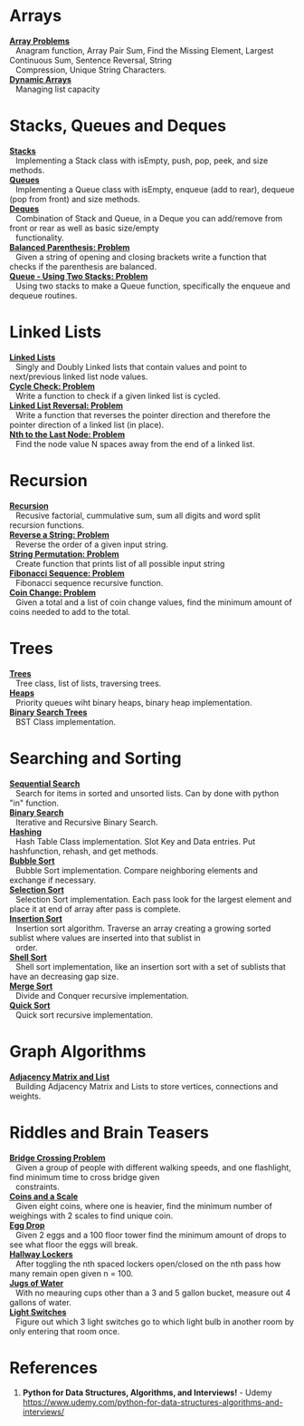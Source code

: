 # Arrays 

**[Array Problems](https://github.com/nkuhta/Python-Algorithms/blob/master/01.%20Array%20Sequeneces/Array%20Problems.ipynb)**  
&ensp; Anagram function,  Array Pair Sum,  Find the Missing Element, Largest Continuous Sum, Sentence Reversal,  String  
&ensp; Compression,  Unique String Characters.  
**[Dynamic Arrays](https://github.com/nkuhta/Python-Algorithms/blob/master/01.%20Array%20Sequeneces/Dynamic%20Arrays.ipynb)**   
&ensp; Managing list capacity

#  Stacks, Queues and Deques
**[Stacks](https://github.com/nkuhta/Python-Algorithms/blob/master/02.%20Stacks%2C%20Queues%20and%20Decks/Stacks.ipynb)**  
&ensp;  Implementing a Stack class with isEmpty, push, pop, peek, and size methods.  
**[Queues](https://github.com/nkuhta/Python-Algorithms/blob/master/02.%20Stacks%2C%20Queues%20and%20Decks/Queues.ipynb)**  
&ensp;  Implementing a Queue class with isEmpty, enqueue (add to rear), dequeue (pop from front) and size methods.  
**[Deques](https://github.com/nkuhta/Python-Algorithms/blob/master/02.%20Stacks%2C%20Queues%20and%20Decks/Deques.ipynb)**  
&ensp;  Combination of Stack and Queue, in a Deque you can add/remove from front or rear as well as basic size/empty  
&ensp; functionality.    
**[Balanced Parenthesis: Problem](https://github.com/nkuhta/Python-Algorithms/blob/master/02.%20Stacks%2C%20Queues%20and%20Decks/Balanced%20Parenthesis.ipynb)**  
&ensp;  Given a string of opening and closing brackets write a function that checks if the parenthesis are balanced.  
**[Queue - Using Two Stacks:  Problem](https://github.com/nkuhta/Python-Algorithms/blob/master/02.%20Stacks%2C%20Queues%20and%20Decks/Queue%20-%20Using%20Two%20Stacks.ipynb)**  
&ensp;  Using two stacks to make a Queue function, specifically the enqueue and dequeue routines.  

#  Linked Lists  
**[Linked Lists](https://github.com/nkuhta/Python-Algorithms/blob/master/03.%20Linked%20Lists/Linked%20List.ipynb)**  
&ensp;  Singly and Doubly Linked lists that contain values and point to next/previous linked list node values.  
**[Cycle Check:  Problem](https://github.com/nkuhta/Python-Algorithms/blob/master/03.%20Linked%20Lists/Singly%20Linked%20List%20Cycle%20Check.ipynb)**  
&ensp;  Write a function to check if a given linked list is cycled.  
**[Linked List Reversal:  Problem](https://github.com/nkuhta/Python-Algorithms/blob/master/03.%20Linked%20Lists/Linked%20List%20Reversal.ipynb)**  
&ensp;  Write a function that reverses the pointer direction and therefore the pointer direction of a linked list (in place).  
**[Nth to the Last Node:  Problem](https://github.com/nkuhta/Python-Algorithms/blob/master/03.%20Linked%20Lists/Nth%20to%20Last%20Node%20.ipynb)**  
&ensp;  Find the node value N spaces away from the end of a linked list.  

# Recursion
**[Recursion](https://github.com/nkuhta/Python-Algorithms/blob/master/04.%20%20Recursion/Recursion.ipynb)**  
&ensp;  Recusive factorial, cummulative sum, sum all digits and word split recursion functions.  
**[Reverse a String:  Problem](https://github.com/nkuhta/Python-Algorithms/blob/master/04.%20%20Recursion/Reverse.ipynb)**  
&ensp;  Reverse the order of a given input string.  
**[String Permutation:  Problem](https://github.com/nkuhta/Python-Algorithms/blob/master/04.%20%20Recursion/String%20Permutation.ipynb)**  
&ensp;  Create function that prints list of all possible input string   
**[Fibonacci Sequence:  Problem](https://github.com/nkuhta/Python-Algorithms/blob/master/04.%20%20Recursion/Fibonacci.ipynb)**  
&ensp;  Fibonacci sequence recursive function.  
**[Coin Change:  Problem](https://github.com/nkuhta/Python-Algorithms/blob/master/04.%20%20Recursion/Coin%20Change%20Problem.ipynb)**  
&ensp;  Given a total and a list of coin change values, find the minimum amount of coins needed to add to the total. 

# Trees
**[Trees](https://github.com/nkuhta/Python-Algorithms/blob/master/05.%20Trees/Trees.ipynb)**  
&ensp;  Tree class, list of lists, traversing trees.  
**[Heaps](https://github.com/nkuhta/Python-Algorithms/blob/master/05.%20Trees/Heaps.ipynb)**  
&ensp;  Priority queues wiht binary heaps, binary heap implementation.  
**[Binary Search Trees]()**  
&ensp;  BST Class implementation. 

# Searching and Sorting
**[Sequential Search](https://github.com/nkuhta/Python-Algorithms/blob/master/06.%20Searching%20and%20Sorting/Sequential%20Search.ipynb)**  
&ensp;  Search for items in sorted and unsorted lists.  Can by done with python "in" function.  
**[Binary Search](https://github.com/nkuhta/Python-Algorithms/blob/master/06.%20Searching%20and%20Sorting/Binary%20Search%20.ipynb)**  
&ensp;  Iterative and Recursive Binary Search.  
**[Hashing](https://github.com/nkuhta/Python-Algorithms/blob/master/06.%20Searching%20and%20Sorting/Hashing.ipynb)**  
&ensp;  Hash Table Class implementation.  Slot Key and Data entries.  Put hashfunction, rehash, and get methods.  
**[Bubble Sort](https://github.com/nkuhta/Python-Algorithms/blob/master/06.%20Searching%20and%20Sorting/Bubble%20Sort.ipynb)**  
&ensp;  Bubble Sort implementation.  Compare neighboring elements and exchange if necessary.  
**[Selection Sort](https://github.com/nkuhta/Python-Algorithms/blob/master/06.%20Searching%20and%20Sorting/Selection%20Sort.ipynb)**  
&ensp;  Selection Sort implementation.  Each pass look for the largest element and place it at end of array after pass is complete.  
**[Insertion Sort](https://github.com/nkuhta/Python-Algorithms/blob/master/06.%20Searching%20and%20Sorting/Insertion%20Sort.ipynb)**  
&ensp;  Insertion sort algorithm.  Traverse an array creating a growing sorted sublist where values are inserted into that sublist in  
&ensp; order.  
**[Shell Sort](https://github.com/nkuhta/Python-Algorithms/blob/master/06.%20Searching%20and%20Sorting/Shell%20Sort.ipynb)**  
&ensp;  Shell sort implementation, like an insertion sort with a set of sublists that have an decreasing gap size.  
**[Merge Sort](https://github.com/nkuhta/Python-Algorithms/blob/master/06.%20Searching%20and%20Sorting/Merge%20Sort.ipynb)**  
&ensp;  Divide and Conquer recursive implementation.  
**[Quick Sort](https://github.com/nkuhta/Python-Algorithms/blob/master/06.%20Searching%20and%20Sorting/Quick%20Sort.ipynb)**  
&ensp;  Quick sort recursive implementation.  

# Graph Algorithms
**[Adjacency Matrix and List](https://github.com/nkuhta/Python-Algorithms/blob/master/07.%20Graph%20Algorithms/Adjacency%20Matrix%20and%20List.ipynb)**  
&ensp;  Building Adjacency Matrix and Lists to store vertices, connections and weights.  

# Riddles and Brain Teasers
**[Bridge Crossing Problem](https://github.com/nkuhta/Python-Algorithms/blob/master/08.%20Riddles/Bridge%20Crossing.ipynb)**  
&ensp;  Given a group of people with different walking speeds, and one flashlight, find minimum time to cross bridge given  
&ensp; constraints.  
**[Coins and a Scale](https://github.com/nkuhta/Python-Algorithms/blob/master/08.%20Riddles/Coins%20and%20a%20Scale.ipynb)**  
&ensp;  Given eight coins, where one is heavier, find the minimum number of weighings with 2 scales to find unique coin.  
**[Egg Drop](https://github.com/nkuhta/Python-Algorithms/blob/master/08.%20Riddles/Egg%20Drop.ipynb)**  
&ensp;  Given 2 eggs and a 100 floor tower find the minimum amount of drops to see what floor the eggs will break.  
**[Hallway Lockers](https://github.com/nkuhta/Python-Algorithms/blob/master/08.%20Riddles/Hallway%20Lockers.ipynb)**  
&ensp;  After toggling the nth spaced lockers open/closed on the nth pass how many remain open given n = 100.  
**[Jugs of Water](https://github.com/nkuhta/Python-Algorithms/blob/master/08.%20Riddles/Jugs%20of%20Water.ipynb)**  
&ensp;  With no meauring cups other than a 3 and 5 gallon bucket, measure out 4 gallons of water.  
**[Light Switches]()**  
&ensp;  Figure out which 3 light switches go to which light bulb in another room by only entering that room once.  








































#  References
1.  **Python for Data Structures, Algorithms, and Interviews!** - Udemy  
https://www.udemy.com/python-for-data-structures-algorithms-and-interviews/